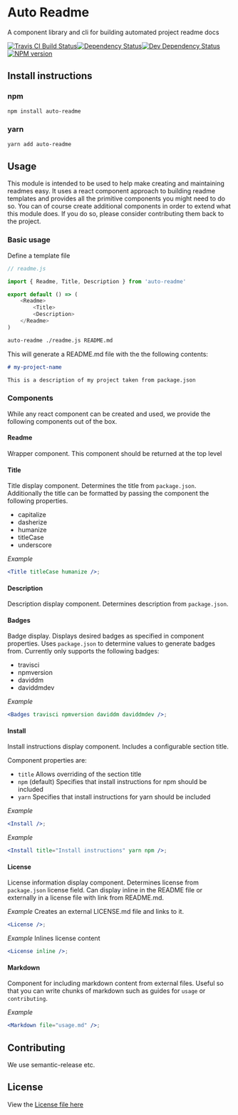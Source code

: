 # Auto Readme

A component library and cli for building automated project readme docs

[![Travis CI Build Status](https://img.shields.io/travis/digitalsadhu/auto-readme/master.svg)](http://travis-ci.org/digitalsadhu/auto-readme "Check this project's build status on TravisCI")[![Dependency Status](https://img.shields.io/david/digitalsadhu/auto-readme.svg)](https://david-dm.org/digitalsadhu/auto-readme "View the status of this project's dependencies on DavidDM")[![Dev Dependency Status](https://img.shields.io/david/dev/digitalsadhu/auto-readme.svg)](https://david-dm.org/digitalsadhu/auto-readme#info=devDependencies "View the status of this project's development dependencies on DavidDM")[![NPM version](https://img.shields.io/npm/v/auto-readme.svg)](https://npmjs.org/package/auto-readme "View this project on NPM")

## Install instructions

### npm

```bash
npm install auto-readme
```

### yarn

```bash
yarn add auto-readme
```

## Usage

This module is intended to be used to help make creating and maintaining readmes easy. It uses a react component approach to building readme templates and provides all the primitive components you might need to do so. You can of course create additional components in order to extend what this module does. If you do so, please consider contributing them back to the project.

### Basic usage

Define a template file

```js
// readme.js

import { Readme, Title, Description } from 'auto-readme'

export default () => (
    <Readme>
        <Title>
        <Description>
    </Readme>
)
```

```bash
auto-readme ./readme.js README.md
```

This will generate a README.md file with the the following contents:

```md
# my-project-name

This is a description of my project taken from package.json
```

### Components

While any react component can be created and used, we provide the following components out of the box.

#### Readme

Wrapper component. This component should be returned at the top level

#### Title

Title display component. Determines the title from `package.json`. Additionally the title can be formatted by passing the component the following properties.

*   capitalize
*   dasherize
*   humanize
*   titleCase
*   underscore

_Example_

```jsx
<Title titleCase humanize />;
```

#### Description

Description display component. Determines description from `package.json`.

#### Badges

Badge display. Displays desired badges as specified in component properties. Uses `package.json` to determine values to generate badges from. Currently only supports the following badges:

*   travisci
*   npmversion
*   daviddm
*   daviddmdev

_Example_

```jsx
<Badges travisci npmversion daviddm daviddmdev />;
```

#### Install

Install instructions display component. Includes a configurable section title.

Component properties are:

*   `title` Allows overriding of the section title
*   `npm` (default) Specifies that install instructions for npm should be included
*   `yarn` Specifies that install instructions for yarn should be included

_Example_

```jsx
<Install />;
```

_Example_

```jsx
<Install title="Install instructions" yarn npm />;
```

#### License

License information display component. Determines license from `package.json` license field. Can display inline in the README file or externally in a license file with link from README.md.

_Example_ Creates an external LICENSE.md file and links to it.

```jsx
<License />;
```

_Example_ Inlines license content

```jsx
<License inline />;
```

#### Markdown

Component for including markdown content from external files. Useful so that you can write chunks of markdown such as guides for `usage` or `contributing`.

_Example_

```jsx
<Markdown file="usage.md" />;
```

## Contributing

We use semantic-release etc.

## License

View the [License file here](LICENSE.md "License file")